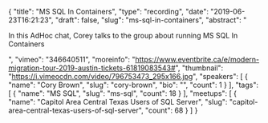{
  "title": "MS SQL In Containers",
  "type": "recording",
  "date": "2019-06-23T16:21:23",
  "draft": false,
  "slug": "ms-sql-in-containers",
  "abstract": "<p>In this AdHoc chat, Corey talks to the group about running MS SQL In Containers</p>",
  "vimeo": "346640511",
  "moreinfo": "https://www.eventbrite.ca/e/modern-migration-tour-2019-austin-tickets-61819083543#",
  "thumbnail": "https://i.vimeocdn.com/video/796753473_295x166.jpg",
  "speakers": [
    {
      "name": "Cory Brown",
      "slug": "cory-brown",
      "bio": "",
      "count": 1
    }
  ],
  "tags": [
    {
      "name": "MS SQL",
      "slug": "ms-sql",
      "count": 18
    }
  ],
  "meetups": [
    {
      "name": "Capitol Area Central Texas Users of SQL Server",
      "slug": "capitol-area-central-texas-users-of-sql-server",
      "count": 68
    }
  ]
}